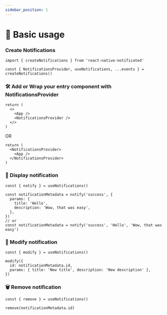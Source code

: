 ```yaml
---
sidebar_position: 1
---
```


# 🐣 Basic usage

### Create Notifications

```tsx
import { createNotifications } from 'react-native-notificated'

const { NotificationsProvider, useNotifications, ...events } = createNotifications()
```

### 🛠 Add or Wrap your entry component with NotificationsProvider

```tsx
return (
  <>
    <App />
    <NotificationsProvider />
  </>
)
```

OR

```tsx
return (
  <NotificationsProvider>
    <App />
  </NotificationsProvider>
)
```

### 📢 Display notification

```tsx
const { notify } = useNotifications()

const notificationMetadata = notify('success', {
  params: {
    title: 'Hello',
    description: 'Wow, that was easy',
  },
})
// or
const notificationMetadata = notify('success', 'Hello', 'Wow, that was easy')
```

### 🔨 Modify notification

```tsx
const { modify } = useNotifications()

modify({
  id: notificationMetadata.id,
  params: { title: 'New title', description: 'New description' },
})
```

### 🗑 Remove notification

```tsx
const { remove } = useNotifications()

remove(notificationMetadata.id)
```
